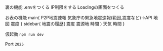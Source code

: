 裏の機能
.envをつくる
IP制限をする
Loadingの画面をつくる

お表の機能
main{
    P2P地震速報
    気象庁の緊急地震速報(範囲,震度など)→API
    地図
    震度
}
sidebar{
    地震の履歴(
        震度
        震源地
        時間
    )
    天気
    時間
}

仮起動
```npm run dev```

Port ```2025```